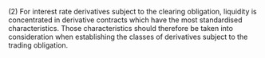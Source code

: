 (2) For interest rate derivatives subject to the clearing obligation, liquidity is concentrated in derivative contracts which have the most standardised characteristics. Those characteristics should therefore be taken into consideration when establishing the classes of derivatives subject to the trading obligation.